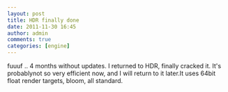 ```yaml
---
layout: post
title: HDR finally done
date: 2011-11-30 16:45
author: admin
comments: true
categories: [engine]
---
```

fuuuf .. 4 months without updates. I returned to HDR, finally cracked it. It's probablynot so very efficient now, and I will return to it later.It uses 64bit float render targets, bloom, all standard.
